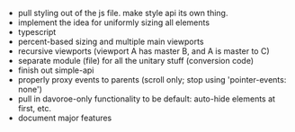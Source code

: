 
- pull styling out of the js file. make style api its own thing.
- implement the idea for uniformly sizing all elements
- typescript
- percent-based sizing and multiple main viewports
- recursive viewports (viewport A has master B, and A is master to C)
- separate module (file) for all the unitary stuff (conversion code)
- finish out simple-api
- properly proxy events to parents (scroll only; stop using 'pointer-events: none')
- pull in davoroe-only functionality to be default: auto-hide elements at first, etc. 
- document major features

